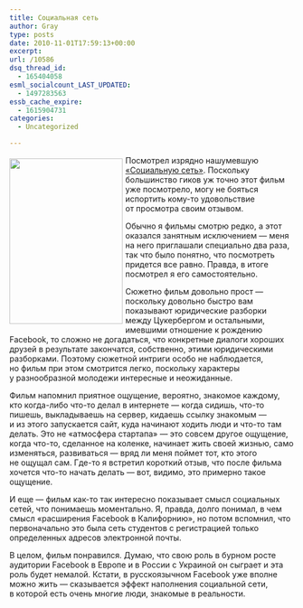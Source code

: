 ```yaml
---
title: Социальная сеть
author: Gray
type: posts
date: 2010-11-01T17:59:13+00:00
excerpt:
url: /10586
dsq_thread_id:
  - 165404058
esml_socialcount_LAST_UPDATED:
  - 1497283563
essb_cache_expire:
  - 1615904731
categories:
  - Uncategorized

---
```








<img src="https://i1.wp.com/forumimg.net/blog/socialnetwork-1.jpg?resize=200%2C293" width="200" height="293" name="socialnetwork-1.jpg" style="margin-top: 5px; margin-bottom: 5px; margin-right: 5px; float: left;" id="socialnetwork-1.jpg" data-recalc-dims="1" /> 

Посмотрел изрядно нашумевшую <a href="http://afisha.yandex.ru/ods/events/293697/" target="_blank">&laquo;Социальную сеть&raquo;</a>. Поскольку большинство гиков уж&nbsp;точно этот фильм уже посмотрело, могу не&nbsp;бояться испортить кому-то удовольствие от&nbsp;просмотра своим отзывом.

Обычно я&nbsp;фильмы смотрю редко, а&nbsp;этот оказался занятным исключением&nbsp;&mdash; меня на&nbsp;него приглашали специально два раза, так что было понятно, что посмотреть придется все равно. Правда, в&nbsp;итоге посмотрел я&nbsp;его самостоятельно.

Сюжетно фильм довольно прост&nbsp;&mdash; поскольку довольно быстро вам показывают юридические разборки между Цукербергом и&nbsp;остальными, имевшими отношение к&nbsp;рождению Facebook, то&nbsp;сложно не&nbsp;догадаться, что конкретные диалоги хороших друзей в&nbsp;результате закончатся, собственно, этими юридическими разборками. Поэтому сюжетной интриги особо не&nbsp;наблюдается, но&nbsp;фильм при этом смотрится легко, поскольку характеры у&nbsp;разнообразной молодежи интересные и&nbsp;неожиданные.

Фильм напомнил приятное ощущение, вероятно, знакомое каждому, кто когда-либо что-то делал в&nbsp;интернете&nbsp;&mdash; когда сидишь, что-то пишешь, выкладываешь на&nbsp;сервер, кидаешь ссылку знакомым&nbsp;&mdash; и&nbsp;из&nbsp;этого запускается сайт, куда начинают ходить люди и&nbsp;что-то там делать. Это не&nbsp;&laquo;атмосфера стартапа&raquo;&nbsp;&mdash; это совсем другое ощущение, когда что-то, сделанное на&nbsp;коленке, начинает жить своей жизнью, само изменяться, развиваться&nbsp;&mdash; вряд&nbsp;ли меня поймет тот, кто этого не&nbsp;ощущал сам. Где-то я&nbsp;встретил короткий отзыв, что после фильма хочется что-то начать делать&nbsp;&mdash; вот, видимо, это примерно такое ощущение.

И&nbsp;еще&nbsp;&mdash; фильм как-то так интересно показывает смысл социальных сетей, что понимаешь моментально. Я, правда, долго понимал, в&nbsp;чем смысл &laquo;расширения Facebook в&nbsp;Калифорнию&raquo;, но&nbsp;потом вспомнил, что первоначально это была сеть студентов с&nbsp;регистрацией только определенных адресов электронной почты.

В&nbsp;целом, фильм понравился. Думаю, что свою роль в&nbsp;бурном росте аудитории Facebook в&nbsp;Европе и&nbsp;в&nbsp;России с&nbsp;Украиной он&nbsp;сыграет и&nbsp;эта роль будет немалой. Кстати, в&nbsp;русскоязычном Facebook уже вполне можно жить&nbsp;&mdash; сказывается эффект наполнения социальной сети, в&nbsp;которой есть очень многие люди, знакомые в&nbsp;реальности.